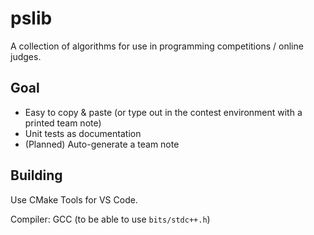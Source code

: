 # pslib

A collection of algorithms for use in programming competitions / online judges.

## Goal

- Easy to copy & paste (or type out in the contest environment with a printed team note)
- Unit tests as documentation
- (Planned) Auto-generate a team note

## Building

Use CMake Tools for VS Code.

Compiler: GCC (to be able to use `bits/stdc++.h`)
